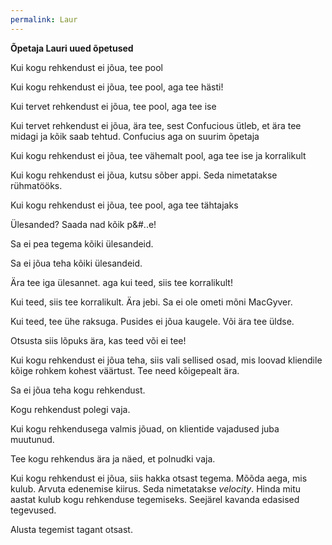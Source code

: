 ```yaml
---
permalink: Laur
---
```


__Õpetaja Lauri uued õpetused__

Kui kogu rehkendust ei jõua, tee pool

Kui kogu rehkendust ei jõua, tee pool, aga tee hästi!

Kui tervet rehkendust ei jõua, tee pool, aga tee ise

Kui tervet rehkendust ei jõua, ära tee, sest Confucious ütleb, et ära tee midagi ja kõik saab tehtud. Confucius aga on suurim õpetaja

Kui kogu rehkendust ei jõua, tee vähemalt pool, aga tee ise ja korralikult

Kui kogu rehkendust ei jõua, kutsu sõber appi. Seda nimetatakse rühmatööks. 

Kui kogu rehkendust ei jõua, tee pool, aga tee tähtajaks

Ülesanded? Saada nad kõik p&#..e!

Sa ei pea tegema kõiki ülesandeid.

Sa ei jõua teha kõiki ülesandeid.

Ära tee iga ülesannet. aga kui teed, siis tee korralikult!

Kui teed, siis tee korralikult. Ära jebi. Sa ei ole ometi mõni MacGyver.

Kui teed, tee ühe raksuga. Pusides ei jõua kaugele. Või ära tee üldse.

Otsusta siis lõpuks ära, kas teed või ei tee!

Kui kogu rehkendust ei jõua teha, siis vali sellised osad, mis loovad kliendile kõige rohkem kohest väärtust. Tee need kõigepealt ära.

Sa ei jõua teha kogu rehkendust.

Kogu rehkendust polegi vaja.

Kui kogu rehkendusega valmis jõuad, on klientide vajadused juba muutunud.

Tee kogu rehkendus ära ja näed, et polnudki vaja.

Kui kogu rehkendust ei jõua, siis hakka otsast tegema. Mõõda aega, mis kulub. Arvuta edenemise kiirus. Seda nimetatakse _velocity_. Hinda mitu aastat kulub kogu rehkenduse tegemiseks. Seejärel kavanda edasised tegevused.

Alusta tegemist tagant otsast.




